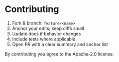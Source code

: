 # Contributing

1. Fork & branch: `feature/<name>`
2. Anchor your edits; keep diffs small
3. Update docs if behavior changes
4. Include tests where applicable
5. Open PR with a clear summary and anchor list

By contributing you agree to the Apache‑2.0 license.
